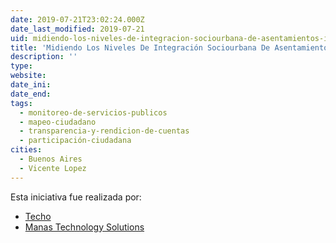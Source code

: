```yaml
---
date: 2019-07-21T23:02:24.000Z
date_last_modified: 2019-07-21
uid: midiendo-los-niveles-de-integracion-sociourbana-de-asentamientos-informales-en-argentina
title: 'Midiendo Los Niveles De Integración Sociourbana De Asentamientos Informales En Argentina'
description: ''
type: 
website: 
date_ini: 
date_end: 
tags:
  - monitoreo-de-servicios-publicos
  - mapeo-ciudadano
  - transparencia-y-rendicion-de-cuentas
  - participación-ciudadana
cities: 
  - Buenos Aires
  - Vicente Lopez
---
```


Esta iniciativa fue realizada por:

- [Techo](/organizaciones/techo)
- [Manas Technology Solutions](/organizaciones/manas-technology-solutions)
